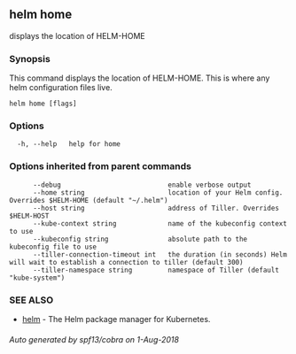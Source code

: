 ## helm home

displays the location of HELM-HOME

### Synopsis


This command displays the location of HELM-HOME. This is where
any helm configuration files live.


```
helm home [flags]
```

### Options

```
  -h, --help   help for home
```

### Options inherited from parent commands

```
      --debug                           enable verbose output
      --home string                     location of your Helm config. Overrides $HELM-HOME (default "~/.helm")
      --host string                     address of Tiller. Overrides $HELM-HOST
      --kube-context string             name of the kubeconfig context to use
      --kubeconfig string               absolute path to the kubeconfig file to use
      --tiller-connection-timeout int   the duration (in seconds) Helm will wait to establish a connection to tiller (default 300)
      --tiller-namespace string         namespace of Tiller (default "kube-system")
```

### SEE ALSO

* [helm](../../helm/#helm)	 - The Helm package manager for Kubernetes.

###### Auto generated by spf13/cobra on 1-Aug-2018
